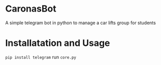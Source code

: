 # CaronasBot
A simple telegram bot in python to manage a car lifts group for students

# Installatation and Usage

`pip install telegram`
 run `core.py`
